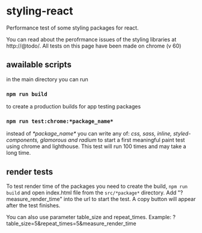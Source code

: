 # styling-react
Performance test of some styling packages for react.

You can read about the perofrmance issues of the styling libraries at http://@todo/.
All tests on this page have been made on chrome (v 60)

## awailable scripts
in the main directory you can run

### `npm run build`
to create a production builds for app testing packages


### `npm run test:chrome:*package_name*`
instead of _\*package_name\*_ you can write any of: _css, sass, inline, styled-components, glamorous and radium_
to start a first meaningful paint test using chrome and lighthouse.
This test will run 100 times and may take a long time.

## render tests
To test render time of the packages you need to create the build,
`npm run build` and open index.html file from the `src/*package*` directory. Add "?measure\_render\_time" into the url to start the test. A copy button will appear after the test finishes. 

You can also use parameter table\_size and repeat\_times.
Example: ?table\_size=5&repeat\_times=5&measure\_render\_time